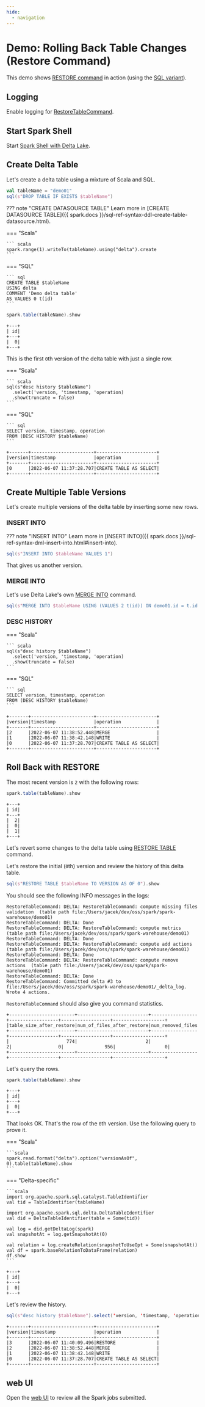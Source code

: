 ```yaml
---
hide:
  - navigation
---
```


# Demo: Rolling Back Table Changes (Restore Command)

This demo shows [RESTORE command](../commands/restore/index.md) in action (using the [SQL variant](../sql/index.md#RESTORE)).

## Logging

Enable logging for [RestoreTableCommand](../commands/restore/RestoreTableCommand.md#logging).

## Start Spark Shell

Start [Spark Shell with Delta Lake](../installation.md#spark-shell).

## Create Delta Table

Let's create a delta table using a mixture of Scala and SQL.

```scala
val tableName = "demo01"
sql(s"DROP TABLE IF EXISTS $tableName")
```

??? note "CREATE DATASOURCE TABLE"
    Learn more in [CREATE DATASOURCE TABLE]({{ spark.docs }}/sql-ref-syntax-ddl-create-table-datasource.html).

=== "Scala"

    ``` scala
    spark.range(1).writeTo(tableName).using("delta").create
    ```

=== "SQL"

    ``` sql
    CREATE TABLE $tableName
    USING delta
    COMMENT 'Demo delta table'
    AS VALUES 0 t(id)
    ```

```scala
spark.table(tableName).show
```

```text
+---+
| id|
+---+
|  0|
+---+
```

This is the first `0`th version of the delta table with just a single row.

=== "Scala"

    ``` scala
    sql(s"desc history $tableName")
      .select('version, 'timestamp, 'operation)
      .show(truncate = false)
    ```

=== "SQL"

    ``` sql
    SELECT version, timestamp, operation
    FROM (DESC HISTORY $tableName)
    ```

```text
+-------+-----------------------+----------------------+
|version|timestamp              |operation             |
+-------+-----------------------+----------------------+
|0      |2022-06-07 11:37:28.707|CREATE TABLE AS SELECT|
+-------+-----------------------+----------------------+
```

## Create Multiple Table Versions

Let's create multiple versions of the delta table by inserting some new rows.

### INSERT INTO

??? note "INSERT INTO"
    Learn more in [INSERT INTO]({{ spark.docs }}/sql-ref-syntax-dml-insert-into.html#insert-into).

```scala
sql(s"INSERT INTO $tableName VALUES 1")
```

That gives us another version.

### MERGE INTO

Let's use Delta Lake's own [MERGE INTO](../commands/merge/index.md) command.

```scala
sql(s"MERGE INTO $tableName USING (VALUES 2 t(id)) ON demo01.id = t.id WHEN NOT MATCHED THEN INSERT *")
```

### DESC HISTORY

=== "Scala"

    ``` scala
    sql(s"desc history $tableName")
      .select('version, 'timestamp, 'operation)
      .show(truncate = false)
    ```

=== "SQL"

    ``` sql
    SELECT version, timestamp, operation
    FROM (DESC HISTORY $tableName)
    ```

```text
+-------+-----------------------+----------------------+
|version|timestamp              |operation             |
+-------+-----------------------+----------------------+
|2      |2022-06-07 11:38:52.448|MERGE                 |
|1      |2022-06-07 11:38:42.148|WRITE                 |
|0      |2022-06-07 11:37:28.707|CREATE TABLE AS SELECT|
+-------+-----------------------+----------------------+
```

## Roll Back with RESTORE

The most recent version is `2` with the following rows:

```scala
spark.table(tableName).show
```

```text
+---+
| id|
+---+
|  2|
|  0|
|  1|
+---+
```

Let's revert some changes to the delta table using [RESTORE TABLE](../commands/restore/index.md) command.

Let's restore the initial (`0`th) version and review the history of this delta table.

```scala
sql(s"RESTORE TABLE $tableName TO VERSION AS OF 0").show
```

You should see the following INFO messages in the logs:

```text
RestoreTableCommand: DELTA: RestoreTableCommand: compute missing files validation  (table path file:/Users/jacek/dev/oss/spark/spark-warehouse/demo01)
RestoreTableCommand: DELTA: Done
RestoreTableCommand: DELTA: RestoreTableCommand: compute metrics  (table path file:/Users/jacek/dev/oss/spark/spark-warehouse/demo01)
RestoreTableCommand: DELTA: Done
RestoreTableCommand: DELTA: RestoreTableCommand: compute add actions  (table path file:/Users/jacek/dev/oss/spark/spark-warehouse/demo01)
RestoreTableCommand: DELTA: Done
RestoreTableCommand: DELTA: RestoreTableCommand: compute remove actions  (table path file:/Users/jacek/dev/oss/spark/spark-warehouse/demo01)
RestoreTableCommand: DELTA: Done
RestoreTableCommand: Committed delta #3 to file:/Users/jacek/dev/oss/spark/spark-warehouse/demo01/_delta_log. Wrote 4 actions.
```

`RestoreTableCommand` should also give you command statistics.

```text
+------------------------+--------------------------+-----------------+------------------+------------------+-------------------+
|table_size_after_restore|num_of_files_after_restore|num_removed_files|num_restored_files|removed_files_size|restored_files_size|
+------------------------+--------------------------+-----------------+------------------+------------------+-------------------+
|                     774|                         2|                2|                 0|               956|                  0|
+------------------------+--------------------------+-----------------+------------------+------------------+-------------------+
```

Let's query the rows.

```scala
spark.table(tableName).show
```

```text
+---+
| id|
+---+
|  0|
+---+
```

That looks OK. That's the row of the `0`th version. Use the following query to prove it.

=== "Scala"

    ```scala
    spark.read.format("delta").option("versionAsOf", 0).table(tableName).show
    ```

=== "Delta-specific"

    ```scala
    import org.apache.spark.sql.catalyst.TableIdentifier
    val tid = TableIdentifier(tableName)

    import org.apache.spark.sql.delta.DeltaTableIdentifier
    val did = DeltaTableIdentifier(table = Some(tid))

    val log = did.getDeltaLog(spark)
    val snapshotAt = log.getSnapshotAt(0)

    val relation = log.createRelation(snapshotToUseOpt = Some(snapshotAt))
    val df = spark.baseRelationToDataFrame(relation)
    df.show
    ```

```text
+---+
| id|
+---+
|  0|
+---+
```

Let's review the history.

```scala
sql(s"desc history $tableName").select('version, 'timestamp, 'operation).show(truncate = false)
```

```text
+-------+-----------------------+----------------------+
|version|timestamp              |operation             |
+-------+-----------------------+----------------------+
|3      |2022-06-07 11:40:09.496|RESTORE               |
|2      |2022-06-07 11:38:52.448|MERGE                 |
|1      |2022-06-07 11:38:42.148|WRITE                 |
|0      |2022-06-07 11:37:28.707|CREATE TABLE AS SELECT|
+-------+-----------------------+----------------------+
```

## web UI

Open the [web UI](http://localhost:4040) to review all the Spark jobs submitted.
